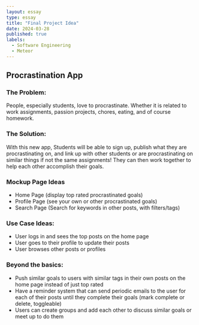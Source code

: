 ```yaml
---
layout: essay
type: essay
title: "Final Project Idea"
date: 2024-03-28
published: true
labels:
  - Software Engineering
  - Meteor
---
```

## Procrastination App
### The Problem: 
People, especially students, love to procrastinate. Whether it is related to work assignments, passion projects, chores, eating, and of course homework.

### The Solution:
With this new app, Students will be able to sign up, publish what they are procrastinating on, and link up with other students or are procrastinating on similar things if not the same assignments! They can then work together to help each other accomplish their goals. 

### Mockup Page Ideas
- Home Page (display top rated procrastinated goals)
- Profile Page (see your own or other procrastinated goals)
- Search Page (Search for keywords in other posts, with filters/tags)

### Use Case Ideas:
- User logs in and sees the top posts on the home page
- User goes to their profile to update their posts
- User browses other posts or profiles

### Beyond the basics:
 - Push similar goals to users with similar tags in their own posts on the home page instead of just top rated
- Have a reminder system that can send periodic emails to the user for each of their posts until they complete their goals (mark complete or delete, toggleable)
- Users can create groups and add each other to discuss similar goals or meet up to do them
